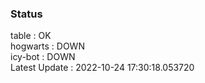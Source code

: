 ### Status


table : OK  
hogwarts : DOWN  
icy-bot : DOWN  
Latest Update : 2022-10-24 17:30:18.053720
